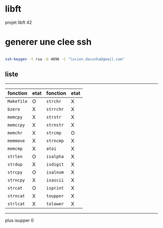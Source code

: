 # libft
projet libft 42

# generer une clee ssh
```sh

ssh-keygen -t rsa -b 4096 -C "lucien.dacunha@gmail.com"
```
## liste
*******************************************************
| fonction  | etat| fonction  | etat |
| --------- | --- | --------- | ---- |
| `Makefile`|  O  | `strchr`  |  X  |
| `bzero`   |  X  | `strrchr` |  X  |
| `memcpy`  |  X  | `strstr`  |  X  |
| `memccpy` |  X  | `strnstr` |  X  |
| `memchr`  |  X  | `strcmp`  |  O  |
| `memmove` |  X  | `strncmp` |  X  |
| `memcmp`  |  X  | `atoi`    |  X  |
| `strlen`  |  O  | `isalpha` |  X  |
| `strdup`  |  X  | `isdigit` |  X  |
| `strcpy`  |  O  | `isalnum` |  X  |
| `strncpy` |  X  | `isascii` |  X  |
| `strcat`  |  O  | `isprint` |  X  |
| `strncat` |  X  | `toupper` |  X  |
| `strlcat` |  X  | `tolower` |  X  | 
*********************************************************

plus 
isupper     0